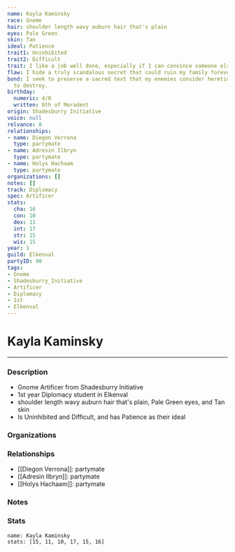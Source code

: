 ```yaml
---
name: Kayla Kaminsky
race: Gnome
hair: shoulder length wavy auburn hair that's plain
eyes: Pale Green
skin: Tan
ideal: Patience
trait1: Uninhibited
trait2: Difficult
trait: I like a job well done, especially if I can convince someone else to do it.
flaw: I hide a truly scandalous secret that could ruin my family forever.
bond: I seek to preserve a sacred text that my enemies consider heretical and seek
  to destroy.
birthday:
  numeric: 4/8
  written: 8th of Moradent
origin: Shadesburry Initiative
voice: null
relvance: 0
relationships:
- name: Diegon Verrona
  type: partymate
- name: Adresin Ilbryn
  type: partymate
- name: Holys Hachaam
  type: partymate
organizations: []
notes: []
track: Diplomacy
spec: Artificer
stats:
  cha: 16
  con: 10
  dex: 11
  int: 17
  str: 15
  wis: 15
year: 1
guild: Elkenval
partyID: 90
tags:
- Gnome
- Shadesburry_Initiative
- Artificer
- Diplomacy
- 1st
- Elkenval
---
```

# Kayla Kaminsky
---
### Description
- Gnome Artificer from Shadesburry Initiative
- 1st year Diplomacy student in Elkenval
- shoulder length wavy auburn hair that's plain, Pale Green eyes, and Tan skin
- Is Uninhibited and Difficult, and has Patience as their ideal

### Organizations

### Relationships
- [[Diegon Verrona]]: partymate
- [[Adresin Ilbryn]]: partymate
- [[Holys Hachaam]]: partymate

### Notes

### Stats
```statblock
name: Kayla Kaminsky
stats: [15, 11, 10, 17, 15, 16]
```